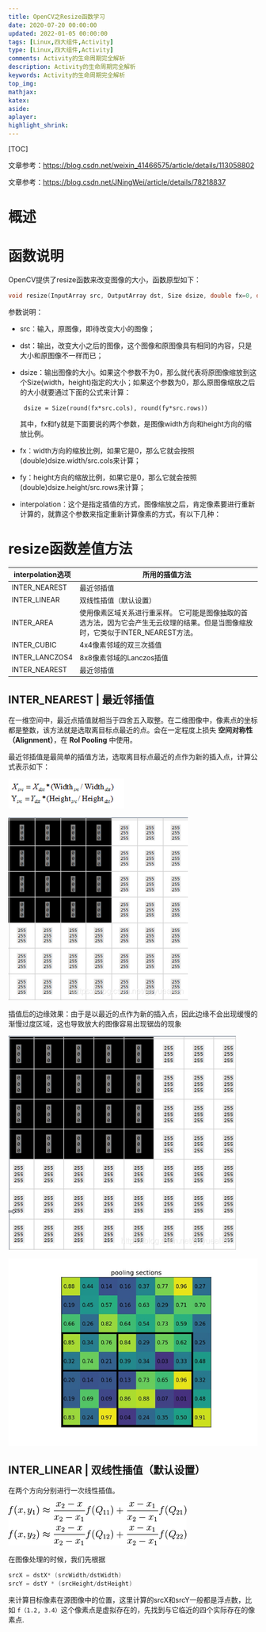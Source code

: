 ```yaml
---
title: OpenCV之Resize函数学习
date: 2020-07-20 00:00:00
updated: 2022-01-05 00:00:00
tags: [Linux,四大组件,Activity]
type: [Linux,四大组件,Activity]
comments: Activity的生命周期完全解析
description: Activity的生命周期完全解析
keywords: Activity的生命周期完全解析
top_img:
mathjax:
katex:
aside:
aplayer:
highlight_shrink:
---
```


[TOC]







文章参考：https://blog.csdn.net/weixin_41466575/article/details/113058802

文章参考：https://blog.csdn.net/JNingWei/article/details/78218837

# 概述



# 函数说明

OpenCV提供了resize函数来改变图像的大小，函数原型如下：

```c++
void resize(InputArray src, OutputArray dst, Size dsize, double fx=0, double fy=0, int interpolation=INTER_LINEAR );
```

参数说明：

- src：输入，原图像，即待改变大小的图像；

- dst：输出，改变大小之后的图像，这个图像和原图像具有相同的内容，只是大小和原图像不一样而已；

- dsize：输出图像的大小。如果这个参数不为0，那么就代表将原图像缩放到这个Size(width，height)指定的大小；如果这个参数为0，那么原图像缩放之后的大小就要通过下面的公式来计算：

  ```
   dsize = Size(round(fx*src.cols), round(fy*src.rows))
  ```

  其中，fx和fy就是下面要说的两个参数，是图像width方向和height方向的缩放比例。

- fx：width方向的缩放比例，如果它是0，那么它就会按照(double)dsize.width/src.cols来计算；

- fy：height方向的缩放比例，如果它是0，那么它就会按照(double)dsize.height/src.rows来计算；

- interpolation：这个是指定插值的方式，图像缩放之后，肯定像素要进行重新计算的，就靠这个参数来指定重新计算像素的方式，有以下几种：





# resize函数差值方法



| interpolation选项 | 所用的插值方法                                               |
| ----------------- | ------------------------------------------------------------ |
| INTER_NEAREST     | 最近邻插值                                                   |
| INTER_LINEAR      | 双线性插值（默认设置）                                       |
| INTER_AREA        | 使用像素区域关系进行重采样。 它可能是图像抽取的首选方法，因为它会产生无云纹理的结果。但是当图像缩放时，它类似于INTER_NEAREST方法。 |
| INTER_CUBIC       | 4x4像素邻域的双三次插值                                      |
| INTER_LANCZOS4    | 8x8像素邻域的Lanczos插值                                     |
| INTER_NEAREST     | 最近邻插值                                                   |



## 	INTER_NEAREST | 最近邻插值

在一维空间中，最近点插值就相当于四舍五入取整。在二维图像中，像素点的坐标都是整数，该方法就是选取离目标点最近的点。会在一定程度上损失 **空间对称性（Alignment）**，在 **RoI Pooling** 中使用。

 最近邻插值是最简单的插值方法，选取离目标点最近的点作为新的插入点，计算公式表示如下：

![img](images/02.OpenCV%E4%B9%8BResize%E5%87%BD%E6%95%B0%E5%AD%A6%E4%B9%A0/20181219155358116.png)

![img](images/02.OpenCV%E4%B9%8BResize%E5%87%BD%E6%95%B0%E5%AD%A6%E4%B9%A0/watermark,type_ZmFuZ3poZW5naGVpdGk,shadow_10,text_aHR0cHM6Ly9ibG9nLmNzZG4ubmV0L2d1eXVlYWxpYW4=,size_16,color_FFFFFF,t_70.png)



插值后的边缘效果：由于是以最近的点作为新的插入点，因此边缘不会出现缓慢的渐慢过度区域，这也导致放大的图像容易出现锯齿的现象



![img](images/02.OpenCV%E4%B9%8BResize%E5%87%BD%E6%95%B0%E5%AD%A6%E4%B9%A0/watermark,type_ZmFuZ3poZW5naGVpdGk,shadow_10,text_aHR0cHM6Ly9ibG9nLmNzZG4ubmV0L2d1eXVlYWxpYW4=,size_16,color_FFFFFF,t_70-20220804145442059.png)



![img](images/02.OpenCV%E4%B9%8BResize%E5%87%BD%E6%95%B0%E5%AD%A6%E4%B9%A0/format,png.png)

## INTER_LINEAR | 双线性插值（默认设置）

在两个方向分别进行一次线性插值。

![img](images/02.OpenCV%E4%B9%8BResize%E5%87%BD%E6%95%B0%E5%AD%A6%E4%B9%A0/format,png-20220804144531362.png)

 在图像处理的时候，我们先根据

```c++
srcX = dstX* (srcWidth/dstWidth)
srcY = dstY * (srcHeight/dstHeight)
```

来计算目标像素在源图像中的位置，这里计算的srcX和srcY一般都是浮点数，比如 `f（1.2, 3.4）`这个像素点是虚拟存在的，先找到与它临近的四个实际存在的像素点.





